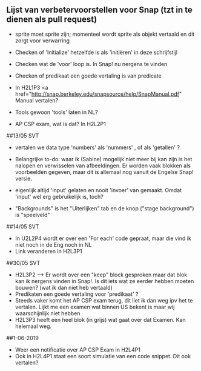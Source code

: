 ## Lijst van verbetervoorstellen voor Snap (tzt in te dienen als pull request)

* sprite moet sprite zijn; momenteel wordt sprite als objekt vertaald en dit zorgt voor verwarring
* Checken of 'Initialize' hetzelfde is als 'initiëren' in deze schrijfstijl
* Checken wat de 'voor' loop is. In Snap! nu nergens te vinden
* Checken of predikaat een goede vertaling is van predicate

* In H2L1P3 <a href="http://snap.berkeley.edu/snapsource/help/SnapManual.pdf"   Manual vertalen?

* Tools gewoon 'tools' laten in NL?
* AP CSP exam, wat is dat? In H2L2P1


##13/05 SVT
* vertalen we data type 'numbers' als 'nummers' , of als 'getallen'  ?
* Belangrijke to-do: waar ik (Sabine) mogelijk niet meer bij kan zijn is het nalopen en verwisselen van afbeeldingen. Er worden vaak blokken als voorbeelden gegeven, maar dit is allemaal nog vanuit de Engelse Snap! versie.
* eigenlijk altijd 'input' gelaten en nooit 'invoer' van gemaakt. Omdat 'input' wel erg gebruikelijk is, toch?


* "Backgrounds" is het "Uiterlijken" tab en de knop ("stage background") is "speelveld"

##14/05 SVT
* In U2L2P4 wordt er over een 'For each' code gepraat, maar die vind ik niet noch in de Eng noch in NL
* Link veranderen in H2L3P1

##30/05 SVT
* H2L3P2 --> Er wordt over een "keep" block gesproken maar dat blok kan ik nergens vinden in Snap!. Is dit iets wat ze eerder hebben moeten bouwen? (wat ik dan niet heb vertaald)
* Predikaten een goede vertaling voor 'predikaat'  ?
* Steeds vaker komt het AP CSP exam terug, dit liet ik dan weg ipv het te vertalen. Lijkt me een examen wat binnen US bekent is maar wij waarschijnlijk niet hebben
* H2L3P3 heeft een heel blok (in grijs) wat gaat over dat Examen. Kan helemaal weg.

##1-06-2019
* Weer een notificatie over AP CSP Exam in H2L4P1
* Ook in H2L4P1 staat een soort simulatie van een code snippet. Dit ook vertalen? 
